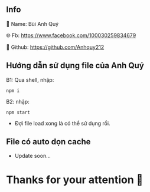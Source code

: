 ## Info
👤 Name: Bùi Anh Quý 

🌐 Fb: https://www.facebook.com/100030259834679

🔐 Github: https://github.com/Anhquy212

## Hướng dẫn sử dụng file của Anh Quý 
B1: Qua shell, nhập:
```
npm i
```
B2: nhập:
```
npm start
```
- Đợi file load xong là có thể sử dụng rồi.

## File có auto dọn cache

- Update soon...
# Thanks for your attention 💞
